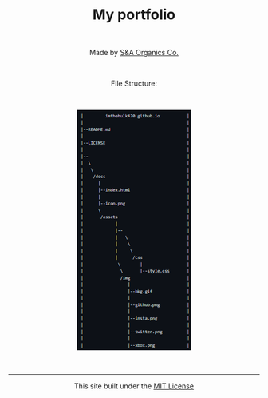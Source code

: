 <h1 align=center>My portfolio</h1>

<br>

<p align=center>Made by <a href='https://github.com/SNA-Organics-Co'>S&A Organics Co.</a></p>

<br>

<p align=center>File Structure:</p>

<br>

<p align=center><img src='File Structure.png'></p>

<br>

<hr>

<p align=center>This site built under the <a href='LICENSE'>MIT License</a></p>
